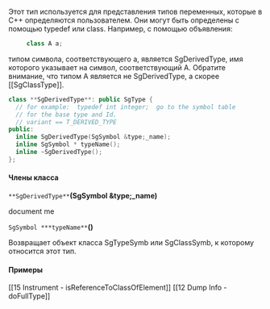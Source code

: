 Этот тип используется для представления типов переменных, которые в C++ определяются пользователем. Они могут быть определены с помощью typedef или class. Например, с помощью объявления:

```cpp
     class A a;
```
типом символа, соответствующего a, является SgDerivedType, имя которого указывает на символ, соответствующий A. Обратите внимание, что типом A является не SgDerivedType, а скорее [[SgClassType]].
```cpp
class **SgDerivedType**: public SgType {
  // for example:  typedef int integer;  go to the symbol table
  // for the base type and Id.
  // variant == T_DERIVED_TYPE
public:
  inline SgDerivedType(SgSymbol &type;_name);
  inline SgSymbol * typeName();
  inline ~SgDerivedType();
};
```

#### Члены класса
`**SgDerivedType**`**(SgSymbol &type;_name)**

document me

`SgSymbol ***typeName**`**()**

Возвращает объект класса SgTypeSymb или SgClassSymb, к которому относится этот тип.

#### Примеры
[[15 Instrument - isReferenceToClassOfElement]]
[[12 Dump Info - doFullType]]
